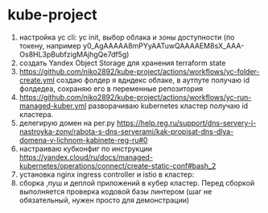 # kube-project
1) настройка yc cli: yc init, выбор облака и зоны доступности (по токену, например y0_AgAAAAA8mPYyAATuwQAAAAEM8sX_AAA-Os8HL3pBubfzigMAjhgQe7df5g)
2) создать Yandex Object Storage для хранения terraform state
3) https://github.com/niko2892/kube-project/actions/workflows/yc-folder-create.yml создаю фолдер я вдндекс облаке, в аутпуте получаю id фолдедеа, сохраняю его в переменные репозитория
4) https://github.com/niko2892/kube-project/actions/workflows/yc-run-managed-kuber.yml разворачиваю kubernetes кластер получаю id кластера.
5) делегирую домен на рег.ру https://help.reg.ru/support/dns-servery-i-nastroyka-zony/rabota-s-dns-serverami/kak-propisat-dns-dlya-domena-v-lichnom-kabinete-reg-ru#0
5) настраиваю кубконфиг по инструкции https://yandex.cloud/ru/docs/managed-kubernetes/operations/connect/create-static-conf#bash_2
6) установка nginx ingress controller и istio в кластер: 
7) сборка ,пуш и деплой приложений в кубер кластер. Перед сборкой выполняется проверка кодовой базы линтером (шаг не обязательный, нужен просто для демонстрации)